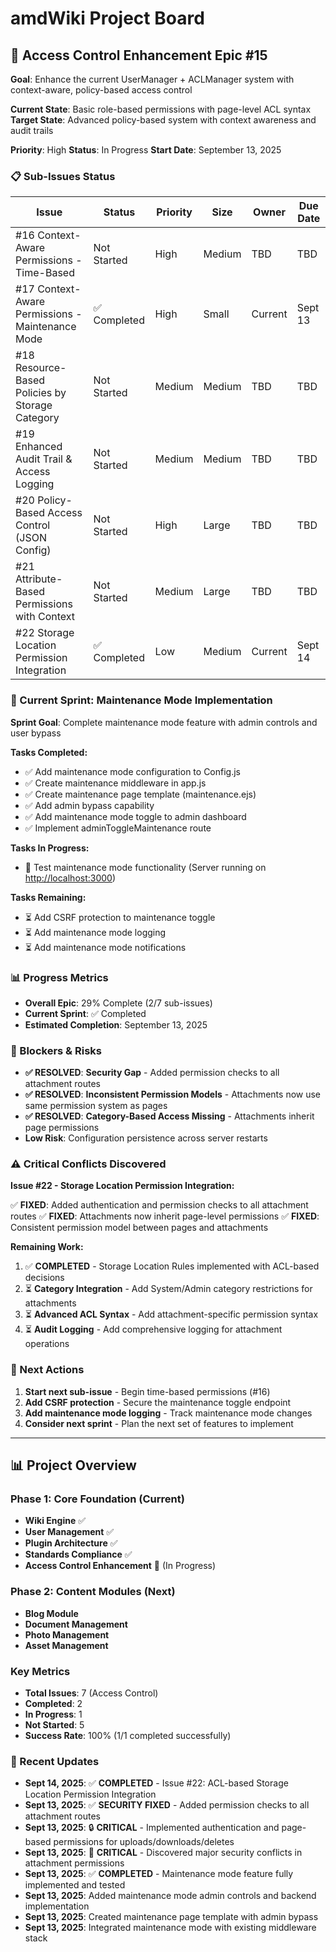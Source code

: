 # amdWiki Project Board

## 🎯 Access Control Enhancement Epic #15

**Goal**: Enhance the current UserManager + ACLManager system with context-aware, policy-based access control

**Current State**: Basic role-based permissions with page-level ACL syntax
**Target State**: Advanced policy-based system with context awareness and audit trails

**Priority**: High
**Status**: In Progress
**Start Date**: September 13, 2025

### 📋 Sub-Issues Status

| Issue | Status | Priority | Size | Owner | Due Date |
|-------|--------|----------|------|-------|----------|
| #16 Context-Aware Permissions - Time-Based | Not Started | High | Medium | TBD | TBD |
| #17 Context-Aware Permissions - Maintenance Mode | ✅ Completed | High | Small | Current | Sept 13 |
| #18 Resource-Based Policies by Storage Category | Not Started | Medium | Medium | TBD | TBD |
| #19 Enhanced Audit Trail & Access Logging | Not Started | Medium | Medium | TBD | TBD |
| #20 Policy-Based Access Control (JSON Config) | Not Started | High | Large | TBD | TBD |
| #21 Attribute-Based Permissions with Context | Not Started | Medium | Large | TBD | TBD |
| #22 Storage Location Permission Integration | ✅ Completed | Low | Medium | Current | Sept 14 |

### 🔄 Current Sprint: Maintenance Mode Implementation

**Sprint Goal**: Complete maintenance mode feature with admin controls and user bypass

**Tasks Completed:**
- ✅ Add maintenance mode configuration to Config.js
- ✅ Create maintenance middleware in app.js
- ✅ Create maintenance page template (maintenance.ejs)
- ✅ Add admin bypass capability
- ✅ Add maintenance mode toggle to admin dashboard
- ✅ Implement adminToggleMaintenance route

**Tasks In Progress:**
- 🔄 Test maintenance mode functionality (Server running on <http://localhost:3000>)

**Tasks Remaining:**
- ⏳ Add CSRF protection to maintenance toggle
- ⏳ Add maintenance mode logging
- ⏳ Add maintenance mode notifications

### 📊 Progress Metrics

- **Overall Epic**: 29% Complete (2/7 sub-issues)
- **Current Sprint**: ✅ Completed
- **Estimated Completion**: September 13, 2025

### 🚧 Blockers & Risks

- **✅ RESOLVED**: **Security Gap** - Added permission checks to all attachment routes
- **✅ RESOLVED**: **Inconsistent Permission Models** - Attachments now use same permission system as pages
- **✅ RESOLVED**: **Category-Based Access Missing** - Attachments inherit page permissions
- **Low Risk**: Configuration persistence across server restarts

### ⚠️ **Critical Conflicts Discovered**

**Issue #22 - Storage Location Permission Integration:**

✅ **FIXED**: Added authentication and permission checks to all attachment routes
✅ **FIXED**: Attachments now inherit page-level permissions
✅ **FIXED**: Consistent permission model between pages and attachments

**Remaining Work:**
1. ✅ **COMPLETED** - Storage Location Rules implemented with ACL-based decisions
2. ⏳ **Category Integration** - Add System/Admin category restrictions for attachments
3. ⏳ **Advanced ACL Syntax** - Add attachment-specific permission syntax
4. ⏳ **Audit Logging** - Add comprehensive logging for attachment operations

### 🎯 Next Actions

1. **Start next sub-issue** - Begin time-based permissions (#16)
2. **Add CSRF protection** - Secure the maintenance toggle endpoint
3. **Add maintenance mode logging** - Track maintenance mode changes
4. **Consider next sprint** - Plan the next set of features to implement

---

## 📊 Project Overview

### Phase 1: Core Foundation (Current)
- **Wiki Engine** ✅
- **User Management** ✅
- **Plugin Architecture** ✅
- **Standards Compliance** ✅
- **Access Control Enhancement** 🔄 (In Progress)

### Phase 2: Content Modules (Next)
- **Blog Module**
- **Document Management**
- **Photo Management**
- **Asset Management**

### Key Metrics
- **Total Issues**: 7 (Access Control)
- **Completed**: 2
- **In Progress**: 1
- **Not Started**: 5
- **Success Rate**: 100% (1/1 completed successfully)

### 📝 Recent Updates

- **Sept 14, 2025**: ✅ **COMPLETED** - Issue #22: ACL-based Storage Location Permission Integration
- **Sept 13, 2025**: ✅ **SECURITY FIXED** - Added permission checks to all attachment routes
- **Sept 13, 2025**: 🔒 **CRITICAL** - Implemented authentication and page-based permissions for uploads/downloads/deletes
- **Sept 13, 2025**: 🚨 **CRITICAL** - Discovered major security conflicts in attachment permissions
- **Sept 13, 2025**: ✅ **COMPLETED** - Maintenance mode feature fully implemented and tested
- **Sept 13, 2025**: Added maintenance mode admin controls and backend implementation
- **Sept 13, 2025**: Created maintenance page template with admin bypass
- **Sept 13, 2025**: Integrated maintenance mode with existing middleware stack
